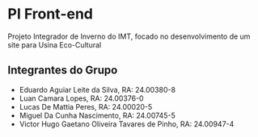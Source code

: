 # PI Front-end
Projeto Integrador de Inverno do IMT, focado no desenvolvimento de um site para Usina Eco-Cultural

## Integrantes do Grupo
* Eduardo Aguiar Leite da Silva, RA: 24.00380-8
* Luan Camara Lopes, RA: 24.00376-0
* Lucas De Mattia Peres, RA: 24.00020-5
* Miguel Da Cunha Nascimento, RA: 24.00745-5
* Victor Hugo Gaetano Oliveira Tavares de Pinho, RA: 24.00947-4